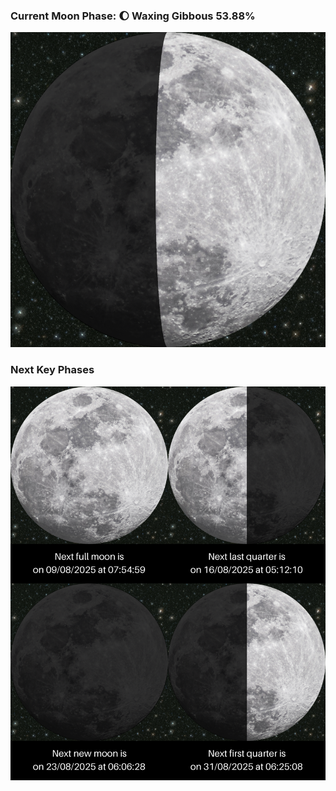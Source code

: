 ### Current Moon Phase: 🌔 Waxing Gibbous 53.88%
![Moon Phase](moonphase.png)
### Next Key Phases
![Gallery](gallery.png)